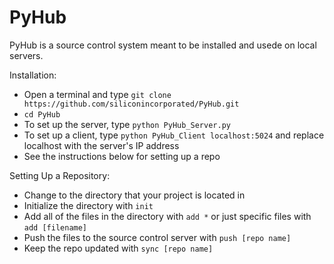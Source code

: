 # PyHub
PyHub is a source control system meant to be installed and usede on local servers.

Installation:
 * Open a terminal and type `git clone https://github.com/siliconincorporated/PyHub.git`
 * `cd PyHub`
 * To set up the server, type `python PyHub_Server.py`
 * To set up a client, type `python PyHub_Client localhost:5024` and replace localhost with the server's IP address
 * See the instructions below for setting up a repo
 
Setting Up a Repository:
 * Change to the directory that your project is located in
 * Initialize the directory with `init`
 * Add all of the files in the directory with `add *` or just specific files with `add [filename]`
 * Push the files to the source control server with `push [repo name]`
 * Keep the repo updated with `sync [repo name]`
